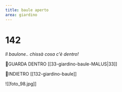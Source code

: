 ```yaml
---
title: baule aperto
area: giardino
---
```

# 142
_Il baulone.. chissà cosa c'è dentro!_

👀GUARDA DENTRO [[33-giardino-baule-MALUS|33]]

👣INDIETRO [[132-giardino-baule]]

![[foto_98.jpg]]